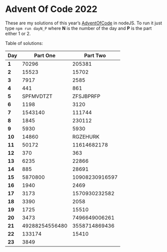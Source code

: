 # Advent Of Code 2022
These are my solutions of this year’s [AdventOfCode](https://adventofcode.com/2022) in nodeJS.
To run it just type `npm run dayN_P` where **N** is the number of the day and **P** is the part either 1 or 2.

Table of solutions:

| Day    | Part One       | Part Two       |
|--------|----------------|----------------|
| **1**  | 70296          | 205381         |
| **2**  | 15523          | 15702          |
| **3**  | 7917           | 2585           |
| **4**  | 441            | 861            |
| **5**  | SPFMVDTZT      | ZFSJBPRFP      |
| **6**  | 1198           | 3120           |
| **7**  | 1543140        | 111744         |
| **8**  | 1845           | 230112         |
| **9**  | 5930           | 5930           |
| **10** | 14860          | RGZEHURK       |
| **11** | 50172          | 11614682178    |
| **12** | 370            | 363            |
| **13** | 6235           | 22866          |
| **14** | 885            | 28691          |
| **15** | 5870800        | 10908230916597 |
| **16** | 1940           | 2469           |
| **17** | 3173           | 1570930232582  |
| **18** | 3390           | 2058           |
| **19** | 1725           | 15510          |
| **20** | 3473           | 7496649006261  |
| **21** | 49288254556480 | 3558714869436  |
| **22** | 133174         | 15410          |
| **23** | 3849           |                |
